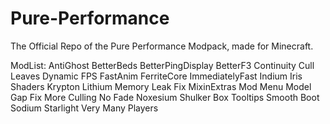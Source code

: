 # Pure-Performance
The Official Repo of the Pure Performance Modpack, made for Minecraft.

ModList:
AntiGhost
BetterBeds
BetterPingDisplay
BetterF3
Continuity
Cull Leaves
Dynamic FPS
FastAnim
FerriteCore
ImmediatelyFast
Indium
Iris Shaders
Krypton
Lithium
Memory Leak Fix
MixinExtras
Mod Menu
Model Gap Fix
More Culling 
No Fade 
Noxesium
Shulker Box Tooltips
Smooth Boot
Sodium
Starlight
Very Many Players
